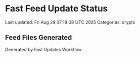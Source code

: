 # Fast Feed Update Status
Last updated: Fri Aug 29 07:18:08 UTC 2025
Categories: crypto

## Feed Files Generated

Generated by Fast Updates Workflow
